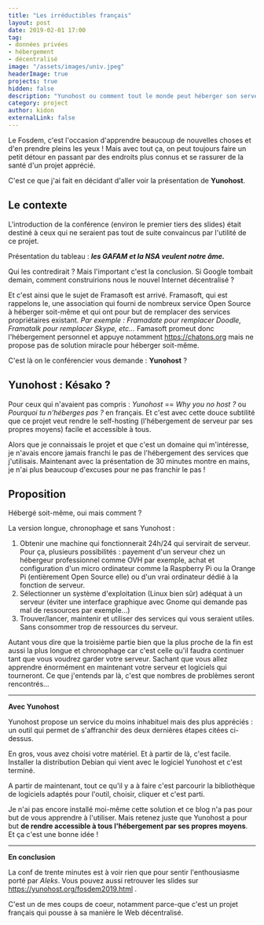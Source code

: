 ```yaml
---
title: "Les irréductibles français"
layout: post
date: 2019-02-01 17:00
tag: 
- données privées 
- hébergement
- décentralisé 
image: "/assets/images/univ.jpeg"
headerImage: true
projects: true
hidden: false
description: "Yunohost ou comment tout le monde peut héberger son serveur."
category: project
author: kidon
externalLink: false
---
```


Le Fosdem, c'est l'occasion d'apprendre beaucoup de nouvelles choses et d'en 
prendre pleins les yeux !
Mais avec tout ça, on peut toujours faire un petit détour en passant par des 
endroits plus connus et se rassurer de la santé d'un projet apprécié.

C'est ce que j'ai fait en décidant d'aller voir la présentation de **Yunohost**. 

## Le contexte

L'introduction de la conférence (environ le premier tiers des slides) était 
destiné à ceux qui ne seraient pas tout de suite convaincus par l'utilité de 
ce projet.

Présentation du tableau : ***les GAFAM et la NSA veulent notre âme.***

Qui les contredirait ? Mais l'important c'est la conclusion. Si Google tombait
demain, comment construirions nous le nouvel Internet décentralisé ?

Et c'est ainsi que le sujet de Framasoft est arrivé. Framasoft, qui est 
rappelons le, une association qui fourni de nombreux service Open Source à 
héberger soit-même et qui ont pour but de remplacer des services 
propriétaires existant. *Par exemple : Framadate pour remplacer Doodle, 
Framatalk pour remplacer Skype, etc...*
Famasoft promeut donc l'hébergement personnel et appuye notamment 
<https://chatons.org> mais ne propose pas de solution miracle pour héberger
soit-même. 

C'est là on le conférencier vous demande : **Yunohost** ?

## Yunohost : Késako ?

Pour ceux qui n'avaient pas compris : *Yunohost* == *Why you no host ?* ou 
*Pourquoi tu n'héberges pas ?* en français. Et c'est avec cette douce subtilité 
que ce projet veut rendre le self-hosting (l'hébergement de serveur par ses 
propres moyens) facile et accessible à tous.

Alors que je connaissais le projet et que c'est un domaine qui m'intéresse, je 
n'avais encore jamais franchi le pas de l'hébergement des services que 
j'utilisais. Maintenant avec la présentation de 30 minutes montre en mains, je 
n'ai plus beaucoup d'excuses pour ne pas franchir le pas !

## Proposition

Hébergé soit-même, oui mais comment ?

La version longue, chronophage et sans Yunohost : 
1. Obtenir une machine qui fonctionnerait 24h/24 qui servirait de serveur. Pour 
ça, plusieurs possibilités : payement d'un serveur chez un hébergeur 
professionnel comme OVH par exemple, achat et configuration d'un micro 
ordinateur comme la Raspberry Pi ou la Orange Pi (entièrement Open Source elle) 
ou d'un vrai ordinateur dédié à la fonction de serveur.
2. Sélectionner un système d'exploitation (Linux bien sûr) adéquat à un serveur 
(éviter une interface graphique avec Gnome qui demande pas mal de ressources
par exemple...)
3. Trouver/lancer, maintenir et utiliser des services qui vous seraient utiles. 
Sans consommer trop de ressources du serveur.


Autant vous dire que la troisième partie bien que la plus proche de la fin est 
aussi la plus longue et chronophage car c'est celle qu'il faudra continuer tant 
que vous voudrez garder votre serveur.
Sachant que vous allez apprendre énormément en maintenant votre serveur et 
logiciels qui tourneront. Ce que j'entends par là, c'est que nombres de 
problèmes seront rencontrés...   

---

**Avec Yunohost**

Yunohost propose un service du moins inhabituel mais des plus appréciés : un 
outil qui permet de s'affranchir des deux dernières étapes citées ci-dessus.

En gros, vous avez choisi votre matériel. Et à partir de là, c'est facile. 
Installer la distribution Debian qui vient avec le logiciel Yunohost et c'est 
terminé.

A partir de maintenant, tout ce qu'il y a à faire c'est parcourir la 
bibliothèque de logiciels adaptés pour l'outil, choisir, cliquer et c'est parti.

Je n'ai pas encore installé moi-même cette solution et ce blog n'a pas pour but 
de vous apprendre à l'utiliser. Mais retenez juste que Yunohost a pour but **de 
rendre accessible à tous l'hébergement par ses propres moyens**. Et ça c'est une
bonne idée !

---

**En conclusion** 

La conf de trente minutes est à voir rien que pour sentir l'enthousiasme porté
par *Aleks*. Vous pouvez aussi retrouver les slides sur 
<https://yunohost.org/fosdem2019.html> .

C'est un de mes coups de coeur, notamment parce-que c'est un projet français 
qui pousse à sa manière le Web décentralisé. 
